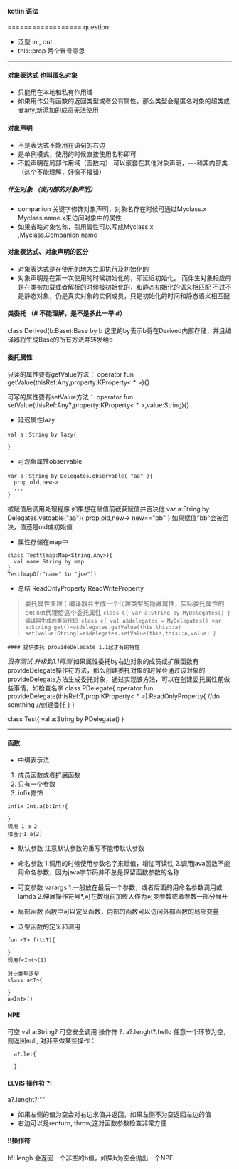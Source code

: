 #### kotlin 语法
==================
question:
- 泛型 in  , out  
- this::prop  两个冒号意思

------------------------
#### 对象表达式  也叫匿名对象
- 只能用在本地和私有作用域
- 如果用作公有函数的返回类型或者公有属性，那么类型会是匿名对象的超类或者any,新添加的成员无法使用

#### 对象声明

- 不是表达式不能用在语句的右边
- 是单例模式，使用的时候直接使用名称即可
- 不能声明在局部作用域（函数内）,可以嵌套在其他对象声明，---和非内部类（这个不能理解，好像不报错）

 ##### 伴生对象 （类内部的对象声明）
 - companion 关键字修饰对象声明，对象名存在时候可通过Myclass.x Myclass.name.x来访问对象中的属性
 - 如果省略对象名称，引用属性可以写成Myclass.x ,Myclass.Companion.name

 #### 对象表达式、对象声明的区分
- 对象表达式是在使用的地方立即执行及初始化的
- 对象声明是在第一次使用的时候初始化的，即延迟初始化。 而伴生对象相应的是在类被加载或者解析的时候被初始化的，和静态初始化的语义相匹配
  不过不是静态对象，仍是真实对象的实例成员，只是初始化的时间和静态语义相匹配

#### 类委托 （# 不能理解，是不是多此一举 #）
class Derived(b:Base):Base by b
这里的by表示b将在Derived内部存储，并且编译器将生成Base的所有方法并转发给b

#### 委托属性
只读的属性要有getValue方法：
operator fun getValue(thisRef:Any,property:KProperty< * >){}

可写的属性要有setValue方法：
operator fun setValue(thisRef:Any?,property:KProperty< * >,value:String){}

  - 延迟属性lazy
  ```
  val a：String by lazy{

  }
```
  - 可观察属性observable

  ```
  var a：String by Delegates.observable( "aa" ){
    prop,old,new->
    ...
  }
  ```

  被赋值后调用处理程序
  如果想在赋值前截获赋值并否决他
  var a:String by Delegates.vetoable("aa"){
    prop,old,new->
    new=="bb"
  }
  如果赋值"bb"会被否决，值还是old或初始值

  - 属性存储在map中
  ```
  class Testt(map:Map<String,Any>){
    val name:String by map
  }
  Test(mapOf("name" to "joe"))
```
  - 总结
  ReadOnlyProperty ReadWriteProperty
  > 委托属性原理：编译器会生成一个代理类型的隐藏属性，实际委托属性的get set代理给这个委托属性
    ```
      class C{
        var a:String by MyDelegates()
      }
    编译器生成的类似代码
    class c{
      val a$delegates = MyDelegates()
      var a:String
        get()=a$delegates.getValue(this,this::a)
        set(value:String)=a$delegates.setValue(this,this::a,value)
      }
    ```

    #### 提供委托 provideDelegate 1.1起才有的特性
  *没有测试 升级到1.1再测*
如果属性委托by右边对象的成员或扩展函数有provideDelegate操作符方法，那么创建委托对象的时候会通过该对象的provideDelegate方法生成委托对象，通过实现该方法，可以在创建委托属性前做些事情，如检查名字
class PDelegate<T>{
  operator fun provideDelegate(thisRef:T,prop:KProperty< * >):ReadOnlyProperty{
     //do somthing
    //创建委托
  }
}

class Test{
  val a:String by PDelegate()
}

------------------

#### 函数

- 中缀表示法
1. 成员函数或者扩展函数
2. 只有一个参数
3. infix修饰

```
infix Int.a(b:Int){

}
调用 1 a 2
相当于1.a(2)
```
- 默认参数
注意默认参数的重写不能带默认参数
- 命名参数
1.调用的时候使用参数名字来赋值，增加可读性
2.调用java函数不能用命名参数，因为java字节码并不总是保留函数参数的名称

- 可变参数 varargs
1.一般放在最后一个参数，或者后面的用命名参数调用或lamda
2.伸展<Spread>操作符号*,可在数组前加传入作为可变参数或者参数一部分展开

- 局部函数
函数中可以定义函数，内部的函数可以访问外部函数的局部变量
- 泛型函数的定义和调用
```
fun <T> f(t:T){

}
调用f<Int>(1)

对比类型泛型
class a<T>{

}
a<Int>()
```


#### NPE
可空 val a:String?
可空安全调用  操作符 ?.
a?.lenght?.hello  任意一个环节为空，则返回null,
对非空做某些操作：
```
  a?.let{

  }
```

#### ELVIS 操作符  ?:
a?.lenght?:""
- 如果左侧的值为空会对右边求值并返回，如果左侧不为空返回左边的值
- 右边可以是renturn, throw,这对函数参数检查非常方便

#### !!操作符
b!!.lengh  会返回一个非空的b值，如果b为空会抛出一个NPE
